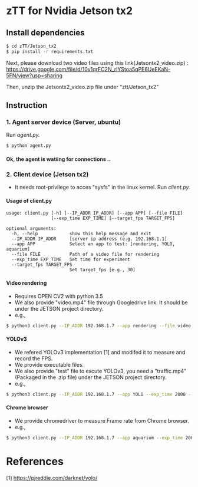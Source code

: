 # zTT for Nvidia Jetson tx2

## Install dependencies

```bash
$ cd zTT/Jetson_tx2
$ pip install -r requirements.txt
```
Next, please download two video files using this link(Jetsontx2_video.zip) : https://drive.google.com/file/d/10v1qrFC2N_rlYStoa5qPE6UeEKaN-5FN/view?usp=sharing

Then, unzip the Jetsontx2_video.zip file under "ztt/Jetson_tx2"

## Instruction

### 1. Agent server device (Server, ubuntu)
Run *agent.py.*

```bash
$ python agent.py
```
#### Ok, the agent is watiing for connections ..
### 2. Client device (Jetson tx2)
* It needs root-privilege to acces "sysfs" in the linux kernel.
Run *client.py.*

#### Usage of client.py
```
usage: client.py [-h] [--IP_ADDR IP_ADDR] [--app APP] [--file FILE]
                 [--exp_time EXP_TIME] [--target_fps TARGET_FPS]

optional arguments:
  -h, --help            show this help message and exit
  --IP_ADDR IP_ADDR     [server ip address (e.g. 192.168.1.1]
  --app APP             Select an app to test: [rendering, YOLO, aquarium]
  --file FILE           Path of a video file for rendering
  --exp_time EXP_TIME   Set time for experiment
  --target_fps TARGET_FPS
                        Set target_fps [e.g., 30]
```

#### Video rendering
* Requires OPEN CV2 with python 3.5
* We also provide "video.mp4" file through Googledrive link. It should be under the JETSON project directory.
* e.g.,
```bash
$ python3 client.py --IP_ADDR 192.168.1.7 --app rendering --file video.mp4 --exp_time 2000 --target_fps 30
```
#### YOLOv3
* We refered YOLOv3 implementation [1] and modifed it to measure and record the FPS.
* We provide executable files.
* We also provide "test" file to excute YOLOv3, you need a "traffic.mp4"(Packaged in the .zip file) under the JETSON project directory.
* e.g.,
```bash
$ python3 client.py --IP_ADDR 192.168.1.7 --app YOLO --exp_time 2000 --target_fps 15
```
#### Chrome browser
* We provide chromedriver to measure Frame rate from Chrome browser. 
* e.g.,
```bash
$ python3 client.py --IP_ADDR 192.168.1.7 --app aquarium --exp_time 2000 --target_fps 30
```

# References
[1] https://pjreddie.com/darknet/yolo/

